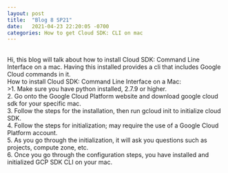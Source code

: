 ```yaml
---
layout: post
title:  "Blog 8 SP21"
date:   2021-04-23 22:20:05 -0700
categories: How to get Cloud SDK: CLI on mac
---
```

<br />
Hi, this blog will talk about how to install Cloud SDK: Command Line Interface on a mac. Having this installed provides a cli that includes Google Cloud commands in it.
<br />
How to install Cloud SDK: Command Line Interface on a Mac:<br />
>1. Make sure you have python installed, 2.7.9 or higher.<br />
2. Go onto the Google Cloud Platform website and download google cloud sdk for your specific mac.<br />
3. Follow the steps for the installation, then run gcloud init to initialize cloud SDK.<br />
4. Follow the steps for initialization; may require the use of a Google Cloud Platform account.<br />
5. As you go through the initialization, it will ask you questions such as projects, compute zone, etc. <br />
6. Once you go through the configuration steps, you have installed and initialized GCP SDK CLI on your mac.
<br />
